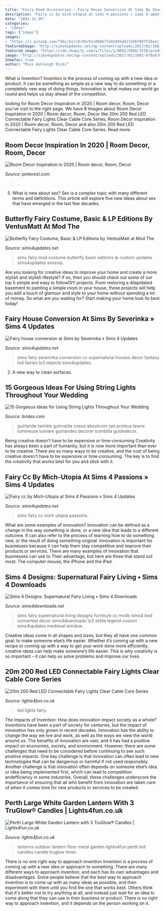 ```yaml
---
title: "Fairy Room Accessories ~ Fairy House Conversion At Sims By Severinka » Sims 4 Updates"
description: "Fairy cc by mich-utopia at sims 4 passions » sims 4 updates"
date: "2022-11-16"
categories:
- "ideas"
tags: ["ideas"]
images:
- "https://i.pinimg.com/736x/b1/c0/89/b1c089b77e01945dd1fd367897f10a1c.jpg"
featuredImage: "http://sims4updates.net/wp-content/uploads/2017/02/1083-670x670.jpg"
featured_image: "https://cdn.shopify.com/s/files/1/0092/5096/3518/products/ML100RC_Red-LED-Fairy-Lights_P1_41eb3b5a-6e0a-4b28-b401-5cd177f8ea14_1024x1024.jpg?v=1571728520"
image: "http://sims4updates.net/wp-content/uploads/2017/02/1083-670x670.jpg"
ShowToc: true
author: "Miss Ashleigh Dicki"
---
```



What is Invention?
Invention is the process of coming up with a new idea or product. It can be something as simple as a new way to do something or a completely new way of doing things. Innovation is what makes our world go round and helps us stay ahead of the competition.

	

		
looking for Room Decor Inspiration in 2020 | Room decor, Room, Decor you've visit to the right page. We have 8 Images about Room Decor Inspiration in 2020 | Room decor, Room, Decor like 20m 200 Red LED Connectable Fairy Lights Clear Cable Core Series, Room Decor Inspiration in 2020 | Room decor, Room, Decor and also 20m 200 Red LED Connectable Fairy Lights Clear Cable Core Series. Read more:
		
    
## Room Decor Inspiration In 2020 | Room Decor, Room, Decor

<img loading=lazy src="https://i.pinimg.com/736x/b1/c0/89/b1c089b77e01945dd1fd367897f10a1c.jpg" onerror="this.onerror=null;this.src='https://tse4.mm.bing.net/th?id=OIP.mTNxIB27fletQCCMg5z3swHaJ3&amp;pid=15.1';" alt="Room Decor Inspiration in 2020 | Room decor, Room, Decor">

_Source: pinterest.com_

>. 

	

5. What is new about sex?
Sex is a complex topic with many different terms and definitions. This article will explore five new ideas about sex that have emerged in the last few decades.

    
## Butterfly Fairy Costume, Basic &amp; LP Editions By VentusMatt At Mod The

<img loading=lazy src="http://sims4updates.net/wp-content/uploads/2015/10/9211.jpg" onerror="this.onerror=null;this.src='https://tse2.mm.bing.net/th?id=OIP.DBWfjRQxqo2-VJe3yk-CIAHaHU&amp;pid=15.1';" alt="Butterfly Fairy Costume, Basic &amp; LP Editions by VentusMatt at Mod The">

_Source: sims4updates.net_

>sims fairy mod costume butterfly basic editions lp custom updates sims4updates simsvip. 

	

Are you looking for creative ideas to improve your home and create a more stylish and stylish lifestyle? If so, then you should check out some of our top 5 simple and easy to followDIY projects. From restoring a dilapidated basement to painting a simple room in your house, these projects will help you add a touch of glamour and style to your home without spending a lot of money. So what are you waiting for? Start making your home look its best today!

    
## Fairy House Conversion At Sims By Severinka » Sims 4 Updates

<img loading=lazy src="http://sims4updates.net/wp-content/uploads/2015/11/185.jpg" onerror="this.onerror=null;this.src='https://tse1.mm.bing.net/th?id=OIP.6SD4HGylarMGunswtk-ItAHaFl&amp;pid=15.1';" alt="Fairy house conversion at Sims by Severinka » Sims 4 Updates">

_Source: sims4updates.net_

>sims fairy severinka conversion cc supernatural houses decor fantasy ts4 fairies ts3 objects sims4updates. 

	

2. A new way to clean surfaces.

    
## 15 Gorgeous Ideas For Using String Lights Throughout Your Wedding

<img loading=lazy src="https://www.brides.com/thmb/y1qICY7BeZFMebg4uvstovav3mw=/1000x1000/filters:no_upscale():max_bytes(150000):strip_icc()/__opt__aboutcom__coeus__resources__content_migration__brides__proteus__5cbf73307cf5827d2ceeb43b__11-ef930a00193e45799e82b515127d58eb.jpeg" onerror="this.onerror=null;this.src='https://tse3.mm.bing.net/th?id=OIP.vNMgUNJe6xGbq3bjlCb17AHaHa&amp;pid=15.1';" alt="15 Gorgeous Ideas for Using String Lights Throughout Your Wedding">

_Source: brides.com_

>guirlande twinkle guirnalda coeus aboutcom opt proteus lawns lumineuse lumiere guirlandes decorer bombilla guidedecor. 

	

Being creative doesn't have to be expensive or time-consuming
Creativity has always been a part of humanity, but it is now more important than ever to be creative. There are so many ways to be creative, and the cost of being creative doesn't have to be expensive or time-consuming. The key is to find the creativity that works best for you and stick with it.

    
## Fairy Cc By Mich-Utopia At Sims 4 Passions » Sims 4 Updates

<img loading=lazy src="http://sims4updates.net/wp-content/uploads/2017/02/1083-670x670.jpg" onerror="this.onerror=null;this.src='https://tse1.mm.bing.net/th?id=OIP.wJa7DelaUvAr-2BrMP_VagHaHa&amp;pid=15.1';" alt="Fairy cc by Mich-Utopia at Sims 4 Passions » Sims 4 Updates">

_Source: sims4updates.net_

>sims fairy cc mich utopia passions. 

	

What are some examples of innovation?
Innovation can be defined as a change in the way something is done, or a new idea that leads to a different outcome. It can also refer to the process of learning how to do something new, or the result of doing something original. Innovation is important for businesses because it can help them stay competitive and improve their products or services. There are many examples of innovation that businesses can use to Their advantage, but here are three that stand out most: The computer mouse, the iPhone and the iPad.

    
## Sims 4 Designs: Supernatural Fairy Living • Sims 4 Downloads

<img loading=lazy src="http://sims4downloads.net/wp-content/uploads/2016/02/10113.jpg" onerror="this.onerror=null;this.src='https://tse4.mm.bing.net/th?id=OIP.2nSrFN867uQOFQmbuOoJYAHaFD&amp;pid=15.1';" alt="Sims 4 Designs: Supernatural Fairy Living • Sims 4 Downloads">

_Source: sims4downloads.net_

>sims fairy supernatural living designs furniture cc mods sims4 bed converted decor sims4downloads ts3 zelda legend custom sims4updates medieval window. 

	

Creative ideas come in all shapes and sizes, but they all have one common goal: to make someone else’s life easier. Whether it’s coming up with a new recipe or coming up with a way to get your work done more efficiently, creative ideas can help make someone’s life easier. This is why creativity is so important – it can help us solve problems and improve our lives.

    
## 20m 200 Red LED Connectable Fairy Lights Clear Cable Core Series

<img loading=lazy src="https://cdn.shopify.com/s/files/1/0092/5096/3518/products/ML100RC_Red-LED-Fairy-Lights_P1_41eb3b5a-6e0a-4b28-b401-5cd177f8ea14_1024x1024.jpg?v=1571728520" onerror="this.onerror=null;this.src='https://tse2.mm.bing.net/th?id=OIP.uV0sXbzF2eX0kjHpkifs6AHaHa&amp;pid=15.1';" alt="20m 200 Red LED Connectable Fairy Lights Clear Cable Core Series">

_Source: lights4fun.co.uk_

>led lights fairy. 

	

The Impacts of Invention: How does innovation impact society as a whole?
Inventions have been a part of society for centuries, but the impact of innovation has only grown in recent decades. Innovation has the ability to change the way we live and work, as well as the ways we view the world around us. The benefits of innovation are vast, and it has had a positive impact on economies, society, and environment. However, there are some challenges that need to be considered before continuing to see such positive impacts. One key challenge is that innovation can often lead to new technologies that can be dangerous or harmful if not used responsibly. Another challenge is that innovation often depends on someone else’s idea or idea being implemented first, which can lead to competition andefficiency in some industries. Overall, these challenges underscore the importance of ensuring that all who benefit from innovation are taken care of when it comes time for new products or services to be created.

    
## Perth Large White Garden Lantern With 3 TruGlow® Candles | Lights4fun.co.uk

<img loading=lazy src="https://cdn.shopify.com/s/files/1/0092/5096/3518/products/LA20014_white-metal-lanterns-trio-truglows-outdoor-p2_1024x1024.jpg?v=1581953882" onerror="this.onerror=null;this.src='https://tse4.mm.bing.net/th?id=OIP.pAG4IA6aD0MEER7RWh0xPQHaHa&amp;pid=15.1';" alt="Perth Large White Garden Lantern with 3 TruGlow® Candles | Lights4fun.co.uk">

_Source: lights4fun.co.uk_

>lanterns outdoor lantern floor metal garden lights4fun perth led candles candle truglow timer. 

	

There is no one right way to approach invention
Invention is a process of coming up with a new idea or approach to something. There are many different ways to approach invention, and each has its own advantages and disadvantages. Some people believe that the best way to approach invention is to come up with as many ideas as possible, and then experiment with them until you find the one that works best. Others think that it's better not to try anything at all, and instead just wait for an idea to come along that they can use in their business or product. There is no right way to approach invention, and it depends on the person working on it.


